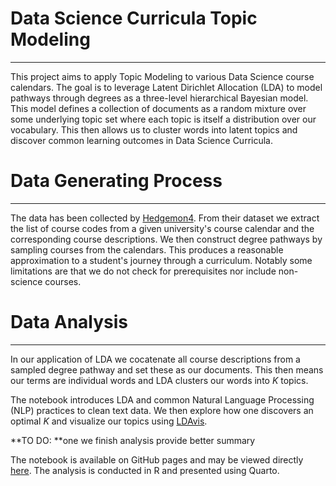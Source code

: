 # Data Science Curricula Topic Modeling

---

This project aims to apply Topic Modeling to various Data Science course calendars. The goal is to leverage Latent Dirichlet Allocation (LDA) to model pathways through degrees as a three-level hierarchical Bayesian model. This model defines a collection of documents as a random mixture over some underlying topic set where each topic is itself a distribution over our vocabulary. This then allows us to cluster words into latent topics and discover common learning outcomes in Data Science Curricula.

# Data Generating Process

---

The data has been collected by [Hedgemon4](https://github.com/Hedgemon4/course-scraping). From their dataset we extract the list of course codes from a given university's course calendar and the corresponding course descriptions. We then construct degree pathways by sampling courses from the calendars. This produces a reasonable approximation to a student's journey through a curriculum. Notably some limitations are that we do not check for prerequisites nor include non-science courses.

# Data Analysis

---

In our application of LDA we cocatenate all course descriptions from a sampled degree pathway and set these as our documents. This then means our terms are individual words and LDA clusters our words into $K$ topics.

The notebook introduces LDA and common Natural Language Processing (NLP) practices to clean text data. We then explore how one discovers an optimal $K$ and visualize our topics using [LDAvis](https://github.com/cpsievert/LDAvis).

**TO DO: **one we finish analysis provide better summary

The notebook is available on GitHub pages and may be viewed directly  [here](https://danyulll.github.io/Curricula-Topic-Modeling/). The analysis is conducted in R and presented using Quarto.



